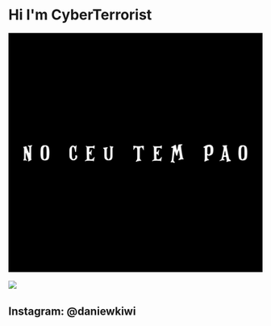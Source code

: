 <h1 aling="center">Hi I'm CyberTerrorist</h1>
<p align="center">
  <img src="InShot_20210830_180406871.jpg" left="350" title=" ">
</p>

<img src="https://img.shields.io/static/v1?label=CYBER&message=Terrorist&color=7159c1&style=for-the-badge&logo=ghost"/>
<h2 aling="left">Instagram: @daniewkiwi</h2>

